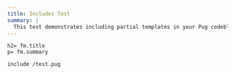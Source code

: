```yaml
---
title: Includes Test
summary: |
  This test demonstrates including partial templates in your Pug codeblocks.
---
```


```pug
h2= fm.title
p= fm.summary

include /test.pug
```
